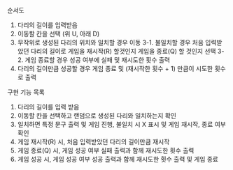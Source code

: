 순서도

1. 다리의 길이를 입력받음
2. 이동할 칸을 선택 (위 U, 아래 D)
3. 무작위로 생성된 다리의 위치와 일치할 경우 이동
3-1. 불일치할 경우 처음 입력받았던 다리의 길이로 게임을 재시작(R) 할것인지 게임을 종료(Q) 할 것인지 선택
3-2. 게임 종료할 경우 성공 여부에 실패 및 재시도한 횟수 출력
4. 다리의 길이만큼 성공할 경우 게임 종료 및 (재시작한 횟수 + 1) 만큼이 시도한 횟수로 출력

구현 기능 목록

1. 다리의 길이를 입력 받음
2. 이동할 칸을 선택하고 랜덤으로 생성된 다리와 일치하는지 확인
3. 일치하면 특정 문구 출력 및 게임 진행, 불일치 시 X 표시 및 게임 재시작, 종료 여부 확인
4. 게임 재시작(R) 시, 처음 입력받았던 다리의 길이만큼 재시작
5. 게임 종료(Q) 시, 게임 성공 여부 실패 출력과 함께 재시도한 횟수 출력
6. 게임 성공 시, 게임 성공 여부 성공 출력과 함께 재시도한 횟수 출력 및 게임 종료